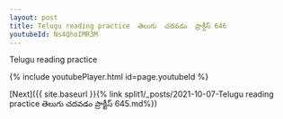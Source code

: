 ```yaml
---
layout: post
title: Telugu reading practice  తెలుగు  చదవడం  ప్రాక్టీస్ 646
youtubeId: Ns4QhoIMR3M
---
```

 
 
Telugu reading practice
 
 
 
 
 


{% include youtubePlayer.html id=page.youtubeId %}
 
[Next]({{ site.baseurl }}{% link  split1/_posts/2021-10-07-Telugu reading practice  తెలుగు  చదవడం  ప్రాక్టీస్ 645.md%})
 
